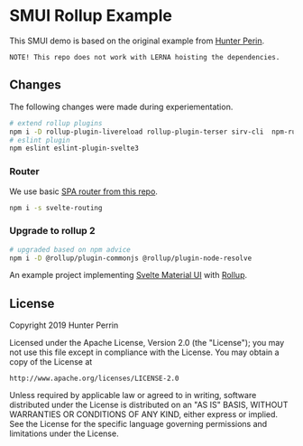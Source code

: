 # SMUI Rollup Example

This SMUI demo is based on the original example from [Hunter Perin](https://github.com/hperrin/svelte-material-ui).

`NOTE! This repo does not work with LERNA hoisting the dependencies.`

## Changes

The following changes were made during experiementation.

```bash
# extend rollup plugins
npm i -D rollup-plugin-livereload rollup-plugin-terser sirv-cli  npm-run-all rollup-plugin-copy rollup-plugin-serve
# eslint plugin
npm eslint eslint-plugin-svelte3
```

### Router

We use basic [SPA router from this repo](https://github.com/EmilTholin/svelte-routing).

```bash
npm i -s svelte-routing
```

### Upgrade to rollup 2

```bash
# upgraded based on npm advice
npm i -D @rollup/plugin-commonjs @rollup/plugin-node-resolve

```

An example project implementing [Svelte Material UI](https://github.com/hperrin/svelte-material-ui) with [Rollup](https://github.com/rollup/rollup).

## License

Copyright 2019 Hunter Perrin

Licensed under the Apache License, Version 2.0 (the "License");
you may not use this file except in compliance with the License.
You may obtain a copy of the License at

    http://www.apache.org/licenses/LICENSE-2.0

Unless required by applicable law or agreed to in writing, software
distributed under the License is distributed on an "AS IS" BASIS,
WITHOUT WARRANTIES OR CONDITIONS OF ANY KIND, either express or implied.
See the License for the specific language governing permissions and
limitations under the License.
